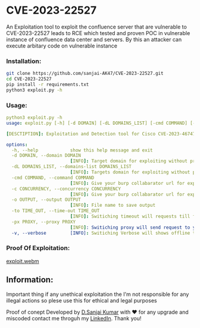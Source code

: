 # CVE-2023-22527
An Exploitation tool to exploit the confluence server that are vulnerable to CVE-2023-22527 leads to RCE which tested and proven POC
in vulnerable instance of confluence data center and servers. By this an attacker can execute arbitary code on vulnerable instance


### Installation:

```bash
git clone https://github.com/sanjai-AK47/CVE-2023-22527.git
cd CVE-2023-22527
pip install -r requirements.txt
python3 exploit.py -h
```

### Usage:
```yaml
python3 exploit.py -h
usage: exploit.py [-h] [-d DOMAIN] [-dL DOMAINS_LIST] [-cmd COMMAND] [-c CONCURRENCY] [-o OUTPUT] [-to TIME_OUT] [-px PROXY] [-v]

[DESCTIPTION]: Exploitation and Detection tool for Cisco CVE-2023-46747

options:
  -h, --help            show this help message and exit
  -d DOMAIN, --domain DOMAIN
                        [INFO]: Target domain for exploiting without protocol eg:(www.domain.com)
  -dL DOMAINS_LIST, --domains-list DOMAINS_LIST
                        [INFO]: Targets domain for exploiting without protocol eg:(www.domain.com)
  -cmd COMMAND, --command COMMAND
                        [INFO]: Give your burp collabarator url for exploitation
  -c CONCURRENCY, --concurrency CONCURRENCY
                        [INFO]: Give your burp collabarator url for exploitation
  -o OUTPUT, --output OUTPUT
                        [INFO]: File name to save output
  -to TIME_OUT, --time-out TIME_OUT
                        [INFO]: Switiching timeout will requests till for your timeout and also for BURPSUITE
  -px PROXY, --proxy PROXY
                        [INFO]: Switiching proxy will send request to your configured proxy (eg: BURPSUITE)
  -v, --verbose         [INFO]: Switiching Verbose will shows offline targets

```

### Proof Of Exploitation:


[exploit.webm](https://github.com/sanjai-AK47/CVE-2023-22527/assets/119435129/c1ed2eea-700b-4eeb-aa71-2d3dac7da000)

## Information:

Important thing if any unethical exploitation the I'm not responsible for any illegal actions so plese use this for ethical and legal purposes

Proof of conept Developed by [D.Sanjai Kumar](https://www.linkedin.com/in/d-sanjai-kumar-109a7227b/) with ♥️ for any upgrade and miscoded contact me throguh my [LinkedIn](https://www.linkedin.com/in/d-sanjai-kumar-109a7227b/). Thank you!




